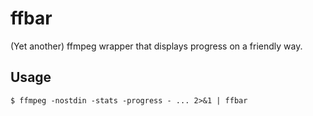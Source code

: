 # ffbar

(Yet another) ffmpeg wrapper that displays progress on a friendly way.

## Usage

```
$ ffmpeg -nostdin -stats -progress - ... 2>&1 | ffbar
```
